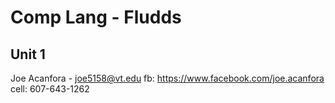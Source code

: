 Comp Lang - Fludds
=========

Unit 1
------

Joe Acanfora - joe5158@vt.edu fb: https://www.facebook.com/joe.acanfora cell: 607-643-1262
